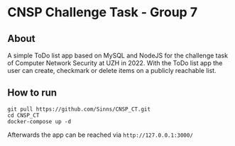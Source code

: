 # CNSP Challenge Task - Group 7

## About

A simple ToDo list app based on MySQL and NodeJS for the challenge task of Computer Network Security at UZH in 2022. 
With the ToDo list app the user can create, checkmark or delete items on a publicly reachable list. 

## How to run

```
git pull https://github.com/Sinns/CNSP_CT.git
cd CNSP_CT
docker-compose up -d
```

Afterwards the app can be reached via `http://127.0.0.1:3000/`

